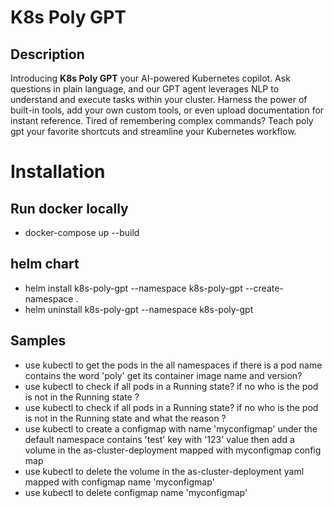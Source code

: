 # K8s Poly GPT

## Description

Introducing **K8s Poly GPT** your AI-powered Kubernetes copilot. Ask questions in plain language, and our GPT agent leverages NLP to understand and execute tasks within your cluster.  Harness the power of built-in tools, add your own custom tools, or even upload documentation for instant reference.  Tired of remembering complex commands?  Teach poly gpt your favorite shortcuts and streamline your Kubernetes workflow.



# Installation

## Run docker locally
- docker-compose up --build

## helm chart
- helm install k8s-poly-gpt --namespace k8s-poly-gpt --create-namespace .
- helm uninstall k8s-poly-gpt --namespace k8s-poly-gpt

## Samples

- use kubectl to get the pods in the all namespaces if there is a pod name contains the word 'poly' get its container image name and version?
- use kubectl to check if all pods in a Running state? if no who is the pod is not in the Running state ?
- use kubectl to check if all pods in a Running state? if no who is the pod is not in the Running state and what the reason ?
- use kubectl to create a configmap with name 'myconfigmap'  under the default namespace contains 'test' key with '123' value then add a volume in the as-cluster-deployment mapped with myconfigmap config map
- use kubectl to delete the volume in the as-cluster-deployment yaml mapped with configmap name 'myconfigmap'
- use kubectl to delete configmap name 'myconfigmap'

